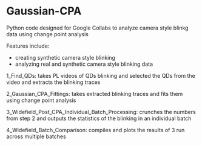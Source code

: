# Gaussian-CPA
Python code designed for Google Collabs to analyze camera style blinkg data using change point analysis

Features include:
- creating synthetic camera style blinking
- analyzing real and synthetic camera style blinking data

1_Find_QDs: takes PL videos of QDs blinking and selected the QDs from the video and extracts the blinking traces

2_Gaussian_CPA_Fittings: takes extracted blinking traces and fits them using change point analysis

3_Widefield_Post_CPA_Individual_Batch_Processing: crunches the numbers from step 2 and outputs the statistics of the blinking in an individual batch

4_Widefield_Batch_Comparison: compiles and plots the results of 3 run across multiple batches
